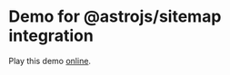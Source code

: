# Demo for @astrojs/sitemap integration

Play this demo [online](https://stackblitz.com/fork/github/withastro/astro/tree/main/examples/sitemap/advanced).
